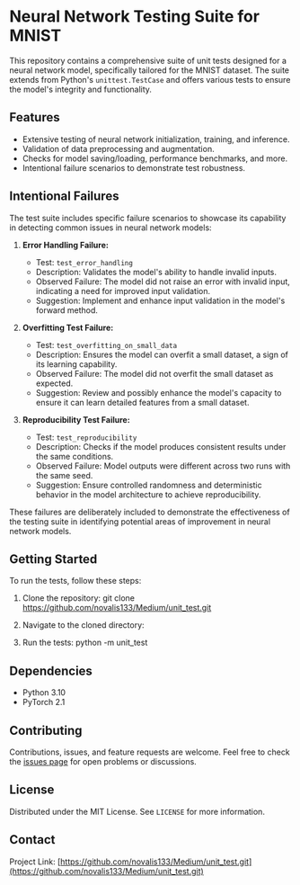 # Neural Network Testing Suite for MNIST

This repository contains a comprehensive suite of unit tests designed for a neural network model, specifically tailored for the MNIST dataset. The suite extends from Python's `unittest.TestCase` and offers various tests to ensure the model's integrity and functionality.

## Features

- Extensive testing of neural network initialization, training, and inference.
- Validation of data preprocessing and augmentation.
- Checks for model saving/loading, performance benchmarks, and more.
- Intentional failure scenarios to demonstrate test robustness.

## Intentional Failures

The test suite includes specific failure scenarios to showcase its capability in detecting common issues in neural network models:

1. **Error Handling Failure:**
   - Test: `test_error_handling`
   - Description: Validates the model's ability to handle invalid inputs.
   - Observed Failure: The model did not raise an error with invalid input, indicating a need for improved input validation.
   - Suggestion: Implement and enhance input validation in the model's forward method.

2. **Overfitting Test Failure:**
   - Test: `test_overfitting_on_small_data`
   - Description: Ensures the model can overfit a small dataset, a sign of its learning capability.
   - Observed Failure: The model did not overfit the small dataset as expected.
   - Suggestion: Review and possibly enhance the model's capacity to ensure it can learn detailed features from a small dataset.

3. **Reproducibility Test Failure:**
   - Test: `test_reproducibility`
   - Description: Checks if the model produces consistent results under the same conditions.
   - Observed Failure: Model outputs were different across two runs with the same seed.
   - Suggestion: Ensure controlled randomness and deterministic behavior in the model architecture to achieve reproducibility.

These failures are deliberately included to demonstrate the effectiveness of the testing suite in identifying potential areas of improvement in neural network models.

## Getting Started

To run the tests, follow these steps:

1. Clone the repository:
git clone https://github.com/novalis133/Medium/unit_test.git

2. Navigate to the cloned directory:

3. Run the tests:
python -m unit_test


## Dependencies

- Python 3.10
- PyTorch 2.1


## Contributing

Contributions, issues, and feature requests are welcome. Feel free to check the [issues page](https://github.com/novalis133/Medium/issues) for open problems or discussions.

## License

Distributed under the MIT License. See `LICENSE` for more information.

## Contact

Project Link: [https://github.com/novalis133/Medium/unit_test.git](https://github.com/novalis133/Medium/unit_test.git)

